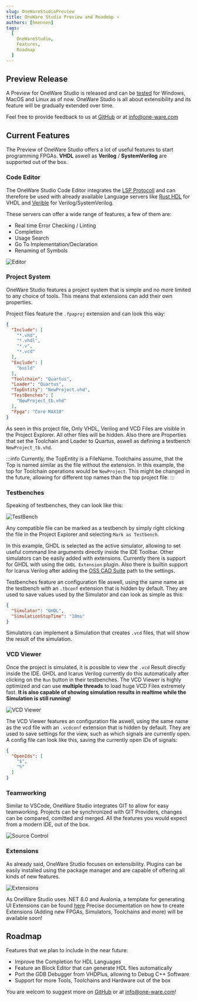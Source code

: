 ```yaml
---
slug: OneWareStudioPreview
title: OneWare Studio Preview and Roadmap ⭐
authors: [hmennen]
tags:
  [
    OneWareStudio,
    Features,
    Roadmap
  ]
---
```


## Preview Release

A Preview for OneWare Studio is released and can be [tested](/docs/studio/setup) for Windows, MacOS and Linux as of now. 
OneWare Studio is all about extensibility and its feature will be gradually extended over time.

Feel free to provide feedback to us at [GitHub](https://github.com/one-ware/OneWare) or at <a href="mailto:info@one-ware.com">info@one-ware.com</a>

## Current Features

The Preview of OneWare Studio offers a lot of useful features to start programming FPGAs.
**VHDL** aswell as **Verilog** / **SystemVerilog** are supported out of the box.

### Code Editor

The OneWare Studio Code Editor integrates the [LSP Protocoll](https://microsoft.github.io/language-server-protocol/) and can therefore be used with already available Language servers like [Rust HDL](https://github.com/VHDL-LS/rust_hdl) for VHDL and [Verible](https://github.com/chipsalliance/verible) for Verilog/SystemVerilog.

These servers can offer a wide range of features, a few of them are:
- Real time Error Checking / Linting
- Completion
- Usage Search
- Go To Implementation/Declaration
- Renaming of Symbols

![Editor](img/editor.png)

### Project System

OneWare Studio features a project system that is simple and no more limited to any choice of tools. This means that extensions can add their own properties.

Project files feature the `.fpaproj` extension and can look this way:
```json
{
  "Include": [
    "*.vhd",
    "*.vhdl",
    "*.v",
    "*.vcd"
  ],
  "Exclude": [
    "build"
  ],
  "Toolchain": "Quartus",
  "Loader": "Quartus",
  "TopEntity": "NewProject.vhd",
  "TestBenches": [
    "NewProject_tb.vhd"
  ],
  "Fpga": "Core MAX10"
}
```

As seen in this project file, Only VHDL, Verilog and VCD Files are visible in the Project Explorer. All other files will be hidden.
Also there are Properties that set the Toolchain and Loader to Quartus, aswell as defining a testbench `NewProject_tb.vhd`.

:::info
Currently, the TopEntity is a FileName. Toolchains assume, that the Top is named similar as the file without the extension.
In this example, the top for Toolchain operations would be `NewProject`.
This might be changed in the future, allowing for different top names than the top project file.
:::

### Testbenches

Speaking of testbenches, they can look like this:

![TestBench](img/testbench.png)

Any compatible file can be marked as a testbench by simply right clicking the file in the Project Explorer and selecting `Mark as Testbench`.

In this example, GHDL is selected as the active simulator, allowing to set useful command line arguments directly inside the IDE Toolbar.
Other simulators can be easily added with extensions. Currently there is support for GHDL with using the `GHDL Extension` plugin. Also there is builtin support for Icarus Verilog after adding the [OSS CAD Suite](https://github.com/YosysHQ/oss-cad-suite-build) path to the settings.

Testbenches feature an configuration file aswell, using the same name as the testbench with an `.tbconf` extension that is hidden by default.
They are used to save values used by the Simulator and can look as simple as this:
```json
{
  "Simulator": "GHDL",
  "SimulationStopTime": "10ms"
}
```

Simulators can implement a Simulation that creates `.vcd` files, that will show the result of the simulation.

### VCD Viewer

Once the project is simulated, it is possible to view the `.vcd` Result directly inside the IDE.
GHDL and Icarus Verilog currently do this automatically after clicking on the `Run` button in their testbenches.
The VCD Viewer is highly optimized and can use **multiple threads** to load huge VCD Files extremely fast.
**It is also capable of showing simulation results in realtime while the Simulation is still running!**

![VCD Viewer](img/vcdviewer.png)

The VCD Viewer features an configuration file aswell, using the same name as the vcd file with an `.vcdconf` extension that is hidden by default.
They are used to save settings for the view, such as which signals are currently open. A config file can look like this, saving the currently open IDs of signals:
```json
{
  "OpenIds": [
    "$",
    "%"
  ]
}
```

### Teamworking

Similar to VSCode, OneWare Studio integrates GIT to allow for easy teamworking.
Projects can be synchronized with GIT Providers, changes can be compared, comitted and merged.
All the features you would expect from a modern IDE, out of the box.

![Source Control](img/sourcecontrol.png)

### Extensions

As already said, OneWare Studio focuses on extensibility. 
Plugins can be easily installed using the package manager and are capable of offering all kinds of new features.

![Extensions](img/extensions.png)

As OneWare Studio uses .NET 8.0 and Avalonia, a template for generating UI Extensions can be found [here](https://github.com/one-ware/OneWare.Templates)
Precise documentation on how to create Extensions (Adding new FPGAs, Simulators, Toolchains and more) will be available soon!

## Roadmap

Features that we plan to include in the near future:

- Improve the Completion for HDL Languages
- Feature an Block Editor that can generate HDL files automatically
- Port the GDB Debugger from VHDPlus, allowing to Debug C++ Software
- Support for more Tools, Toolchains and Hardware out of the box

You are welcom to suggest more on [GitHub](https://github.com/one-ware/OneWare) or at <a href="mailto:info@one-ware.com">info@one-ware.com</a>!